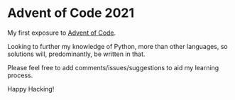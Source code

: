 # Advent of Code 2021

My first exposure to [Advent of Code](https://adventofcode.com/2021).

Looking to further my knowledge of Python, more than other languages, so
solutions will, predominantly, be written in that.

Please feel free to add comments/issues/suggestions to aid my learning process.

Happy Hacking!
